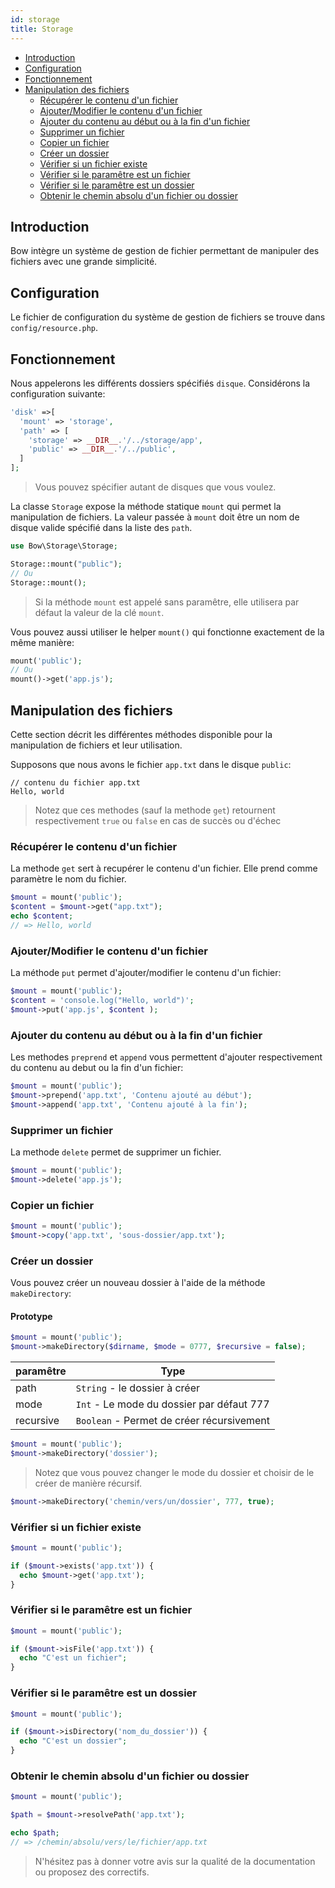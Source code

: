 ```yaml
---
id: storage
title: Storage
---
```


- [Introduction](#introduction)
- [Configuration](#configuration)
- [Fonctionnement](#fonctionnement)
- [Manipulation des fichiers](#manipulation-des-fichiers)
  - [Récupérer le contenu d'un fichier](#recuperer-le-contenu-d-un-fichier)
  - [Ajouter/Modifier le contenu d'un fichier](#ajouter-modifier-le-contenu-d-un-fichier)
  - [Ajouter du contenu au début ou à la fin d'un fichier](#ajouter-du-contenu-au-debut-ou-a-la-fin-d-un-fichier)
  - [Supprimer un fichier](#supprimer-un-fichier)
  - [Copier un fichier](#copier-un-fichier)
  - [Créer un dossier](#creer-un-dossier)
  - [Vérifier si un fichier existe](#verifier-si-un-fichier-existe)
  - [Vérifier si le paramêtre est un fichier](#verifier-si-le-parametre-est-un-fichier)
  - [Vérifier si le paramêtre est un dossier](#verifier-si-le-parametre-est-un-dossier)
  - [Obtenir le chemin absolu d'un fichier ou dossier](#obtenir-le-chemin-absolu-d-un-fichier-ou-dossier)

## Introduction

Bow intègre un système de gestion de fichier permettant de manipuler des fichiers avec une grande simplicité.

## Configuration

Le fichier de configuration du système de gestion de fichiers se trouve dans `config/resource.php`.

## Fonctionnement

Nous appelerons les différents dossiers spécifiés `disque`.
Considérons la configuration suivante:

```php
'disk' =>[
  'mount' => 'storage',
  'path' => [
    'storage' => __DIR__.'/../storage/app',
    'public' => __DIR__.'/../public',
  ]
];
```

> Vous pouvez spécifier autant de disques que vous voulez.

La classe `Storage` expose la méthode statique `mount` qui permet la manipulation de fichiers. La valeur passée à `mount` doit être un nom de disque valide spécifié dans la liste des `path`.

```php
use Bow\Storage\Storage;

Storage::mount("public");
// Ou
Storage::mount();
```

> Si la méthode `mount` est appelé sans paramêtre, elle utilisera par défaut la valeur de la clé `mount`.

Vous pouvez aussi utiliser le helper `mount()` qui fonctionne exactement de la même manière:

```php
mount('public');
// Ou
mount()->get('app.js');
```

## Manipulation des fichiers

Cette section décrit les différentes méthodes disponible pour la manipulation de fichiers et leur utilisation.

Supposons que nous avons le fichier `app.txt` dans le disque `public`:

```plain
// contenu du fichier app.txt
Hello, world
```

> Notez que ces methodes (sauf la methode `get`) retournent respectivement `true` ou `false` en cas de succès ou d'échec

### Récupérer le contenu d'un fichier

La methode `get` sert à recupérer le contenu d'un fichier. Elle prend comme paramètre le nom du fichier.

```php
$mount = mount('public');
$content = $mount->get("app.txt");
echo $content;
// => Hello, world
```

### Ajouter/Modifier le contenu d'un fichier

La méthode `put` permet d'ajouter/modifier le contenu d'un fichier:

```php
$mount = mount('public');
$content = 'console.log("Hello, world")';
$mount->put('app.js', $content );
```

### Ajouter du contenu au début ou à la fin d'un fichier

Les methodes `preprend` et `append` vous permettent d'ajouter respectivement du contenu au debut ou la fin d'un fichier:

```php
$mount = mount('public');
$mount->prepend('app.txt', 'Contenu ajouté au début');
$mount->append('app.txt', 'Contenu ajouté à la fin');
```

### Supprimer un fichier

La methode `delete` permet de supprimer un fichier.

```php
$mount = mount('public');
$mount->delete('app.js');
```

### Copier un fichier

```php
$mount = mount('public');
$mount->copy('app.txt', 'sous-dossier/app.txt');
```

### Créer un dossier

Vous pouvez créer un nouveau dossier à l'aide de la méthode `makeDirectory`:

#### Prototype

```php
$mount = mount('public');
$mount->makeDirectory($dirname, $mode = 0777, $recursive = false);
```

| paramêtre | Type |
|----------|------|
| path | `String` - le dossier à créer |
| mode | `Int` - Le mode du dossier par défaut 777 |
| recursive | `Boolean` - Permet de créer récursivement |

```php
$mount = mount('public');
$mount->makeDirectory('dossier');
```

> Notez que vous pouvez changer le mode du dossier et choisir de le créer de manière récursif.

```php
$mount->makeDirectory('chemin/vers/un/dossier', 777, true);
```

### Vérifier si un fichier existe

```php
$mount = mount('public');

if ($mount->exists('app.txt')) {
  echo $mount->get('app.txt');
}
```

### Vérifier si le paramêtre est un fichier

```php
$mount = mount('public');

if ($mount->isFile('app.txt')) {
  echo "C'est un fichier";
}
```

### Vérifier si le paramêtre est un dossier

```php
$mount = mount('public');

if ($mount->isDirectory('nom_du_dossier')) {
  echo "C'est un dossier";
}
```

### Obtenir le chemin absolu d'un fichier ou dossier

```php
$mount = mount('public');

$path = $mount->resolvePath('app.txt');

echo $path;
// => /chemin/absolu/vers/le/fichier/app.txt
```

> N'hésitez pas à donner votre avis sur la qualité de la documentation ou proposez des correctifs.